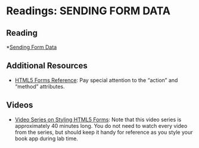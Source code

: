 # Readings: SENDING FORM DATA

## Reading
*[Sending Form Data](https://developer.mozilla.org/en-US/docs/Learn/Forms/Sending_and_retrieving_form_data)
## Additional Resources
* [HTML5 Forms Reference](https://htmlreference.io/forms/): Pay special attention to the “action” and “method” attributes.
## Videos
* [Video Series on Styling HTML5 Forms](https://www.youtube.com/playlist?list=PL4cUxeGkcC9g5_p_BVUGWykHfqx6bb7qK): Note that this video series is approximately 40 minutes long. You do not need to watch every video from the series, but should keep it handy for reference as you style your book app during lab time.